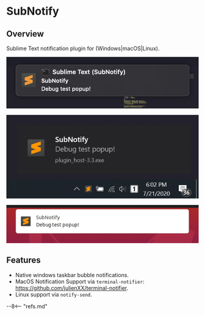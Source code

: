 # SubNotify

## Overview

Sublime Text notification plugin for (Windows|macOS|Linux).

![Example macOS](images/example-macos.png)

![Example Windows](images/example-win.png)

![Example Linux](images/example-linux.png)

## Features

- Native windows taskbar bubble notifications.
- MacOS Notification Support via `terminal-notifier`: https://github.com/julienXX/terminal-notifier.
- Linux support via `notify-send`.

--8<-- "refs.md"
